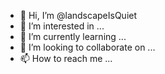 - 👋 Hi, I’m @landscapeIsQuiet
- 👀 I’m interested in ...
- 🌱 I’m currently learning ...
- 💞️ I’m looking to collaborate on ...
- 📫 How to reach me ...

<!---
landscapeIsQuiet/landscapeIsQuiet is a ✨ special ✨ repository because its `README.md` (this file) appears on your GitHub profile.
You can click the Preview link to take a look at your changes.
--->
